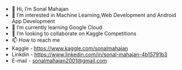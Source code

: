 - 👋 Hi, I’m Sonal Mahajan
- 👀 I’m interested in Machine Learning,Web Development and Android App Development
- 🌱 I’m currently learning Google Cloud
- 💞️ I’m looking to collaborate on Kaggle Competitions
- 📫 How to reach me 
- Kaggle - https://www.kaggle.com/sonalmahajan
- Linkdin - https://www.linkedin.com/in/sonal-mahajan-4b15791b3
- E-mail - sonalmahajan2001@gmail.com

<!---
sonal019/sonal019 is a ✨ special ✨ repository because its `README.md` (this file) appears on your GitHub profile.
You can click the Preview link to take a look at your changes.
--->

